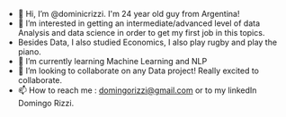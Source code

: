 - 👋 Hi, I’m @dominicrizzi. I'm 24 year old guy from Argentina! 
- 👀 I’m interested in getting an intermediate/advanced level of data Analysis and data science in order to get my first job in this topics.
- Besides Data, I also studied Economics, I also play rugby and play the piano.
- 🌱 I’m currently learning Machine Learning and NLP
- 💞️ I’m looking to collaborate on any Data project! Really excited to collaborate.
- 📫 How to reach me : domingorizzi@gmail.com or to my linkedIn Domingo Rizzi.

<!---
dominicrizzi/dominicrizzi is a ✨ special ✨ repository because its `README.md` (this file) appears on your GitHub profile.
You can click the Preview link to take a look at your changes.
--->
